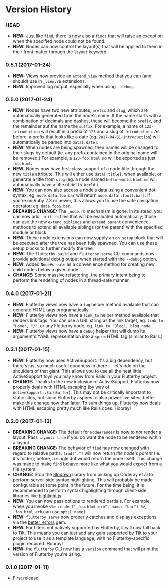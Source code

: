 # Version History

### HEAD

- **NEW:** Just like `find`, there is now also a `find!` that will raise an exception when the specified node could not be found.
- **NEW:** Nodes can now control the layout(s) that will be applied to them in their front matter through the `layout` keyword.


### 0.5.1 (2017-01-24)

- **NEW:** Views now provide an `extend_view` method that you can (and should) use in `_view.rb` extensions.
- **NEW:** Improved log output, especially when using `--debug`.


### 0.5.0 (2017-01-24)

- **NEW:** Nodes have two new attributes, `prefix` and `slug`, which are automatically generated from the node's name. If the name starts with a combination of decimals and dashes, these will become the `prefix`, and the remainder auf the name the `suffix`. For example, a name of `123-introduction` will result in a prefix of `123` and a slug of `introduction`. As before, a prefix that looks like a date (eg. `2017-04-01-introduction`) will automatically be parsed into `data[:date]`.
- **NEW:** When nodes are being spawned, their names will be changed to their slugs by default (ie. any prefix contained in the original name will be removed.) For example, a `123-foo.html.md` will be exported as just `foo.html`.
- **NEW:** Nodes now have first-class support of a node title through the new `title` attribute. This will either use `data[:title]`, when available, or generate a title from `slug` (eg. a node named `hello-world.html.md` will automatically have a title of `Hello World`.)
- **NEW:** You can now also access a node's data using a convenient dot syntax; eg. `node.data.foo.bar` will return `node.data[:foo][:bar]`. If you're on Ruby 2.3 or newer, this allows you to use the safe navigation operator; eg. `data.foo&.bar`.
- **BREAKING CHANGE:** The `_node.rb` mechanism is gone. In its stead, you can now add `_init.rb` files that will be evaluated automatically; those can use the new `extend_siblings` and `extend_parent` convenience methods to extend all available siblings (or the parent) with the specified module or block.
- **NEW:** These node extensions can now supply an `on_setup` block that will be executed after the tree has been fully spawned. You can use these setup blocks to further modify the tree.
- **NEW:** The `flutterby build` and `flutterby serve` CLI commands now provide additional debug output when started with the `--debug` option.
- **NEW:** Added `Node#create` as a convenience method for creating new child nodes below a given node.
- **CHANGE:** Some massive refactoring, the primary intent being to perform the rendering of nodes in a thread-safe manner.


### 0.4.0 (2017-01-21)

- **NEW:** Flutterby views now have a `tag` helper method available that can generate HTML tags programatically.
- **NEW:** Flutterby views now have a `link_to` helper method available that renders link tags. You can use a URL string as the link target, eg. `link_to "Home", "/"`, or any Flutterby node, eg. `link_to "Blog", blog_node`.
- **NEW:** Flutterby views now have a `debug` helper that will dump its argument's YAML representation into a `<pre>` HTML tag (similar to Rails.)


### 0.3.1 (2017-01-15)

- **NEW:** Flutterby now uses ActiveSupport. It's a big dependency, but there's just so much useful goodness in there -- let's ride on the shoulders of that giant! This allows you to use all the neat little ActiveSupport toys you may know from Rails in your Flutterby project.
- **CHANGE:** Thanks to the new inclusion of ActiveSupport, Flutterby now properly deals with HTML escaping (by way of `ActiveSupport::SafeBuffer`). This may not be critically important to static sites, but since Flutterby aspires to also power live sites, better make this change now than later. To sum things up, Flutterby now deals with HTML escaping pretty much like Rails does. Hooray!


### 0.2.0 (2017-01-13)

- **BREAKING CHANGE:** The default for `Node#render` is now to _not_ render a layout. Pass `layout: true` if you do want the node to be rendered within a layout.
- **BREAKING CHANGE:** The behavior of `find` has now changed with regard to relative paths. `find(".")` will now return _the node's parent_ (ie. it's folder); before, a single dot would return the node itself. This change was made to make `find` behave more like what you would expect from a file system.
- **CHANGE:** Stop the [Slodown] library from picking up Coderay et al to perform server-side syntax highlighting. This will probably be made configurable at some point in the future. For the time being, it is recommended to perform syntax highlighting through client-side libraries like [highlight.js].
- **NEW:** You can now pass options to rendered partials. For example, when you invoke `<%= render("_foo.html.erb", name: "bar") %>`, `_foo.html.erb` can use `opts[:name]`.
- **NEW:** `flutterby serve` now properly catches and displays exceptions via the [better_errors](https://github.com/charliesome/better_errors) gem.
- **NEW:** For filters not natively supported by Flutterby, it will now fall back to [Tilt]. This means you can just add any gem supported by Tilt to your project to use it as a template language, with no Flutterby-specific plugin required. Hooray!
- **NEW:** the `flutterby` CLI now has a `version` command that will print the version of Flutterby you're using.


### 0.1.0 (2017-01-11)

- First release!




[Tilt]: https://github.com/rtomayko/tilt
[Slodown]: http://github.com/hmans/slodown
[highlight.js]: https://highlightjs.org/
